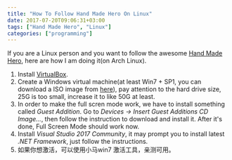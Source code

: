 ```yaml
---
title: "How To Follow Hand Made Hero On Linux"
date: 2017-07-20T09:06:31+03:00
tags: ["Hand Made Hero", "Linux"]
categories: ["programming"]
---
```


If you are a Linux person and you want to follow the awesome [Hand Made Hero](https://handmadehero.org/), here are how I am doing it(on Arch Linux).

1. Install [VirtualBox](https://www.virtualbox.org/wiki/VirtualBox).
2. Create a Windows virtual machine(at least Win7 + SP1, you can download a ISO image from [here](http://mirror.corenoc.de/digitalrivercontent.net/)), pay attention to the hard drive size, 25G is too small, increase it to like 50G at least.
3. In order to make the full scren mode work, we have to install something called *Guest Addition*. Go to *Devices -> Insert Guest Additions CD Image...*, then follow the instruction to download and install it. After it's done, Full Screen Mode should work now.
4. Install *Visual Studio 2017 Community*, it may prompt you to install latest *.NET Framework*, just follow the instructions.
5. 如果你想激活，可以使用小马win7 激活工具，亲测可用。
